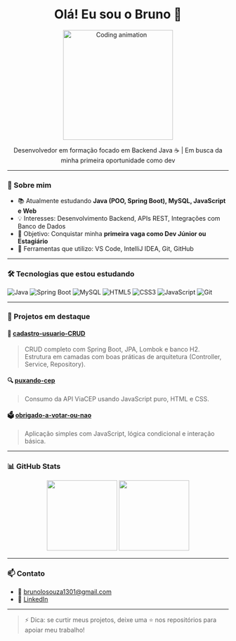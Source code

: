 <h1 align="center">Olá! Eu sou o Bruno 👋</h1>

<p align="center">
  <img src="https://media.giphy.com/media/qgQUggAC3Pfv687qPC/giphy.gif" width="250" alt="Coding animation">
</p>

<p align="center">
  Desenvolvedor em formação focado em Backend Java ☕ | Em busca da minha primeira oportunidade como dev
</p>

---

### 🚀 Sobre mim

- 📚 Atualmente estudando **Java (POO, Spring Boot), MySQL, JavaScript e Web**
- 💡 Interesses: Desenvolvimento Backend, APIs REST, Integrações com Banco de Dados
- 💼 Objetivo: Conquistar minha **primeira vaga como Dev Júnior ou Estagiário**
- 🧰 Ferramentas que utilizo: VS Code, IntelliJ IDEA, Git, GitHub

---

### 🛠️ Tecnologias que estou estudando

![Java](https://img.shields.io/badge/Java-ED8B00?style=for-the-badge&logo=java&logoColor=white)
![Spring Boot](https://img.shields.io/badge/Spring_Boot-6DB33F?style=for-the-badge&logo=spring-boot&logoColor=white)
![MySQL](https://img.shields.io/badge/MySQL-4479A1?style=for-the-badge&logo=mysql&logoColor=white)
![HTML5](https://img.shields.io/badge/HTML5-E34F26?style=for-the-badge&logo=html5&logoColor=white)
![CSS3](https://img.shields.io/badge/CSS3-1572B6?style=for-the-badge&logo=css3&logoColor=white)
![JavaScript](https://img.shields.io/badge/JavaScript-F7DF1E?style=for-the-badge&logo=javascript&logoColor=black)
![Git](https://img.shields.io/badge/Git-F05032?style=for-the-badge&logo=git&logoColor=white)

---

### 📌 Projetos em destaque

#### 🧾 [cadastro-usuario-CRUD](https://github.com/BrunoLOSouza/cadastro-usuario-CRUD)
> CRUD completo com Spring Boot, JPA, Lombok e banco H2.  
> Estrutura em camadas com boas práticas de arquitetura (Controller, Service, Repository).

#### 🔍 [puxando-cep](https://github.com/BrunoLOSouza/puxando-cep)
> Consumo da API ViaCEP usando JavaScript puro, HTML e CSS.

#### 🗳️ [obrigado-a-votar-ou-nao](https://github.com/BrunoLOSouza/obrigado-a-votar-ou-nao)
> Aplicação simples com JavaScript, lógica condicional e interação básica.

---

### 📊 GitHub Stats

<p align="center">
  <img height="160em" src="https://github-readme-stats.vercel.app/api?username=BrunoLOSouza&show_icons=true&theme=dark&count_private=true"/>
  <img height="160em" src="https://github-readme-stats.vercel.app/api/top-langs/?username=BrunoLOSouza&layout=compact&theme=dark"/>
</p>

---

### 📫 Contato

- 📧 brunolosouza1301@gmail.com  
- 💼 [LinkedIn](https://www.linkedin.com/in/bruno-lopes-de-oliveira-souza-784764372/)

---

> ⚡ Dica: se curtir meus projetos, deixe uma ⭐ nos repositórios para apoiar meu trabalho!
